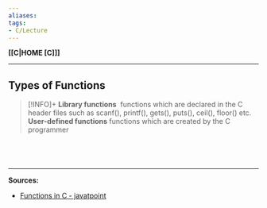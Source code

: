 ```yaml
---
aliases:
tags:
- C/Lecture
---
```

**[[C|HOME [C]]]**

---
## Types of Functions
>[!INFO]+
> **Library functions**  functions which are declared in the C header files such as scanf(), printf(), gets(), puts(), ceil(), floor() etc.
> **User-defined functions** functions which are created by the C programmer

<br>

# 
---
**Sources:**
- [Functions in C - javatpoint](https://www.javatpoint.com/functions-in-c)